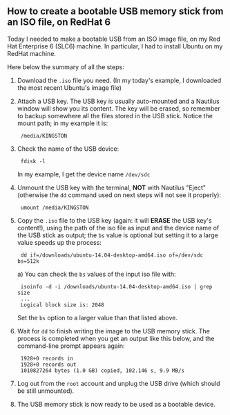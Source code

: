 
## How to create a bootable USB memory stick from an ISO file, on RedHat 6

Today I needed to make a bootable USB from an ISO image file, on my Red Hat Enterprise 6 (SLC6) machine. In particular, I had to install Ubuntu on my RedHat machine. 

Here below the summary of all the steps:

1. Download the `.iso` file you need. (In my today's example, I downloaded the most recent Ubuntu's image file)
2. Attach a USB key. The USB key is usually auto-mounted and a Nautilus window will show you its content. The key will be erased, so remember to backup somewhere all the files stored in the USB stick. Notice the mount path; in my example it is:
    
        /media/KINGSTON
        
3. Check the name of the USB device:

        fdisk -l
        
   In my example, I get the device name `/dev/sdc`
4. Unmount the USB key with the terminal, **NOT** with Nautilus "Eject" (otherwise the `dd` command used on next steps will not see it properly):

        umount /media/KINGSTON

5. Copy the `.iso` file to the USB key (again: it will **ERASE** the USB key's content!), using the path of the iso file as input and the device name of the USB stick as output; the `bs` value is optional but setting it to a large value speeds up the process:

        dd if=/downloads/ubuntu-14.04-desktop-amd64.iso of=/dev/sdc bs=512k

   a) You can check the `bs` values of the input iso file with:

        isoinfo -d -i /downloads/ubuntu-14.04-desktop-amd64.iso | grep size
        ...
        Logical block size is: 2048

      Set the `bs` option to a larger value than that listed above.
6. Wait for `dd` to finish writing the image to the USB memory stick. The process is completed when you get an output like this below, and the command-line prompt appears again:

        1928+0 records in
        1928+0 records out
        1010827264 bytes (1.0 GB) copied, 102.146 s, 9.9 MB/s

7. Log out from the `root` account and unplug the USB drive (which should be still unmounted).
8. The USB memory stick is now ready to be used as a bootable device.

